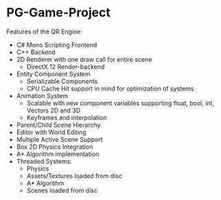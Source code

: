 # PG-Game-Project

Features of the QR Engine:
* C# Mono Scripting Frontend
* C++ Backend
* 2D Renderer with one draw call for entire scene
   * DirectX 12 Render-backend
* Entity Component System
   * Serializable Components
   * CPU Cache Hit support in mind for optimization of systems
* Animation System
   * Scalable with new component variables supporting float, bool, int, Vectors 2D and 3D
   * Keyframes and interpolation
* Parent/Child Scene Hierarchy
* Editor with World Editing
* Multiple Active Scene Support
* Box 2D Physics Integration
* A* Algorithm implementation
* Threaded Systems:
   * Physics
   * Assets/Textures loaded from disc
   * A* Algorithm
   * Scenes loaded from disc
